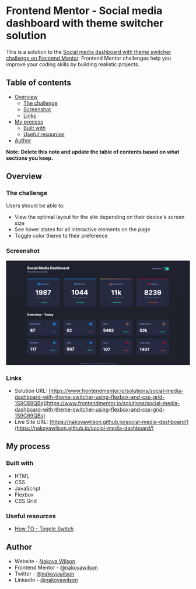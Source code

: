 # Frontend Mentor - Social media dashboard with theme switcher solution

This is a solution to the [Social media dashboard with theme switcher challenge on Frontend Mentor](https://www.frontendmentor.io/challenges/social-media-dashboard-with-theme-switcher-6oY8ozp_H). Frontend Mentor challenges help you improve your coding skills by building realistic projects.

## Table of contents

- [Overview](#overview)
  - [The challenge](#the-challenge)
  - [Screenshot](#screenshot)
  - [Links](#links)
- [My process](#my-process)
  - [Built with](#built-with)
  - [Useful resources](#useful-resources)
- [Author](#author)

**Note: Delete this note and update the table of contents based on what sections you keep.**

## Overview

### The challenge

Users should be able to:

- View the optimal layout for the site depending on their device's screen size
- See hover states for all interactive elements on the page
- Toggle color theme to their preference

### Screenshot

![](./images/screenshot.png)

### Links

- Solution URL: [https://www.frontendmentor.io/solutions/social-media-dashboard-with-theme-switcher-using-flexbox-and-css-grid-1S9C69QBs](https://www.frontendmentor.io/solutions/social-media-dashboard-with-theme-switcher-using-flexbox-and-css-grid-1S9C69QBs)
- Live Site URL: [https://nakoyawilson.github.io/social-media-dashboard/](https://nakoyawilson.github.io/social-media-dashboard/)

## My process

### Built with

- HTML
- CSS
- JavaScript
- Flexbox
- CSS Grid

### Useful resources

- [How TO - Toggle Switch](https://www.w3schools.com/howto/howto_css_switch.asp)

## Author

- Website - [Nakoya Wilson](https://nakoyawilson.netlify.app/)
- Frontend Mentor - [@nakoyawilson](https://www.frontendmentor.io/profile/nakoyawilson)
- Twitter - [@nakoyawilson](https://twitter.com/nakoyawilson)
- LinkedIn - [@nakoyawilson](https://www.linkedin.com/in/nakoyawilson/)
